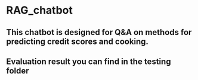 # RAG_chatbot
## This chatbot is designed for Q&A on methods for predicting credit scores and cooking.
## Evaluation result you can find in the testing folder

